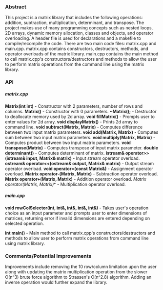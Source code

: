 ### Abstract

This project is a matrix library that includes the following operations: addition, subtraction, multiplication, determinant, and transpose. The project makes use of many programming concepts such as nested loops, 2D arrays, dynamic memory allocation, classes and objects, and operator overloading. A header file is used for declarations and a makefile to compile/recompile the code. There are two main code files: matrix.cpp and main.cpp.  matrix.cpp contains constructors, destructors, methods, and operator overloads of the matrix library. main.cpp contains the main method to call matrix.cpp's constructors/destructors and methods to allow the user to perform matrix operations from the command line using the matrix library.

### API

##### matrix.cpp

**Matrix(int int)** - Constructor with 2 parameters, number of rows and columns.
**Matrix()** - Constructor with 0 parameters.
**~Matrix();** - Destructor to deallocate memory used by 2d array.
**void fillMatrix()** - Prompts user to enter values for 2d array.
**void displayMatrix()** - Prints 2d array to command line.
**void subtract(Matrix, Matrix)** - Computes difference between two input matrix parameters.
**void add(Matrix, Matrix)** - Computes sum between two input matrix parameters.
**void multiply(Matrix, Matrix)** - Computes product between two input matrix parameters.
**void transpose(Matrix)** - Computes transpose of input matrix parameter.
**double determinant()** - Computes determinant of matrix.
**istream& operator>>(istream& input, Matrix& matrix)** - Input stream operator overload.
**ostream& operator<<(ostream& output,  Matrix& matrix)** - Output stream operator overload.
**void operator=(const Matrix&)** - Assignment operator overload.
**Matrix operator-(Matrix, Matrix)** - Subtraction operator overload.
**Matrix operator+(Matrix, Matrix)** - Addition operator overload.
**Matrix operator*(Matrix, Matrix)** - Multiplication operator overload.

##### main.cpp

**void rowColSelector(int, int&, int&, int&, int&)** - Takes user's operation choice as an input parameter and prompts user to enter dimensions of matrices, returning error if invalid dimensions are entered depending on selected operation.

**int main()** - Main method to call matrix.cpp's constructors/destructors and methods to allow user to perform matrix operations from command line using matrix library.

### Comments/Potential Improvements

Improvements include removing the 10 row/column limitation upon the user along with updating the matrix multiplication operation from the slower O(n^3) brute force algorithm to Strassen's O(n^2.8) algorithm. Adding an inverse operation would further expand the library.
